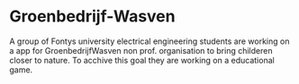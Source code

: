 # Groenbedrijf-Wasven
A group of Fontys university electrical engineering students are working on a app for GroenbedrijfWasven non prof. organisation to bring childeren closer to nature. To acchive this goal they are working on a educational game.

